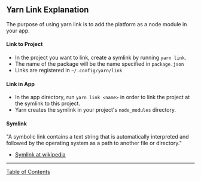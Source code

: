 ## Yarn Link Explanation

The purpose of using yarn link is to add the platform as a node module in your app.

#### Link to Project
- In the project you want to link, create a symlink by running `yarn link`.
- The name of the package will be the name specified in `package.json`
- Links are registered in `~/.config/yarn/link`

#### Link in App
- In the app directory, run `yarn link <name>` in order to link the project at the symlink to this project.
- Yarn creates the symlink in your project's `node_modules` directory.

#### Symlink
"A symbolic link contains a text string that is automatically interpreted and followed by the operating system as a path to another file or directory."
- [Symlink at wikipedia](https://en.wikipedia.org/wiki/Symbolic_link)

***
[Table of Contents](../README.md)